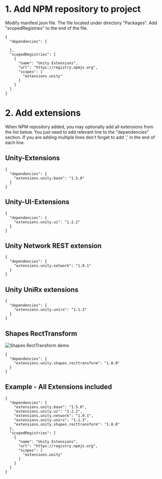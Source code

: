 # 1. Add NPM repository to project
Modify manifest.json file. The file located under directory "Packages".
Add "scopedRegistries" to the end of the file.
<pre><code>{
  "dependencies": {
    
  },
  "scopedRegistries": [
    {
      "name": "Unity Extensions",
      "url": "https://registry.npmjs.org",
      "scopes": [
        "extensions.unity"
      ]
    }
  ]
}
</code></pre>

# 2. Add extensions
When NPM repository added, you may optionally add all extensions from the list below. You just need to add relevant line to the "dependencies" section. If you are adding multiple lines don't forget to add ',' in the end of each line.

## Unity-Extensions
<pre><code>{
  "dependencies": {
    "extensions.unity.base": "1.5.0"
  }
}
</code></pre>

## Unity-UI-Extensions
<pre><code>{
  "dependencies": {
    "extensions.unity.ui": "1.2.2"
  }
}
</code></pre>

## Unity Network REST extension
<pre><code>{
  "dependencies": {
    "extensions.unity.network": "1.0.1"
  }
}
</code></pre>

## Unity UniRx extensions
<pre><code>{
  "dependencies": {
    "extensions.unity.unirx": "1.1.3"
  }
}
</code></pre>

## Shapes RectTransform
![Shapes RectTransform demo](https://media.giphy.com/media/nn779lmlBy5FgFwQqB/giphy.gif)
<pre><code>{
  "dependencies": {
    "extensions.unity.shapes.recttransform": "1.0.0"
  }
}
</code></pre>

## Example - All Extensions included
<pre><code>{
  "dependencies": {
    "extensions.unity.base": "1.5.0",
    "extensions.unity.ui": "1.2.2",
    "extensions.unity.network": "1.0.1",
    "extensions.unity.unirx": "1.1.3",	
    "extensions.unity.shapes.recttransform": "1.0.0"
  },
  "scopedRegistries": [
    {
      "name": "Unity Extensions",
      "url": "https://registry.npmjs.org",
      "scopes": [
        "extensions.unity"
      ]
    }
  ]
}
</code></pre>